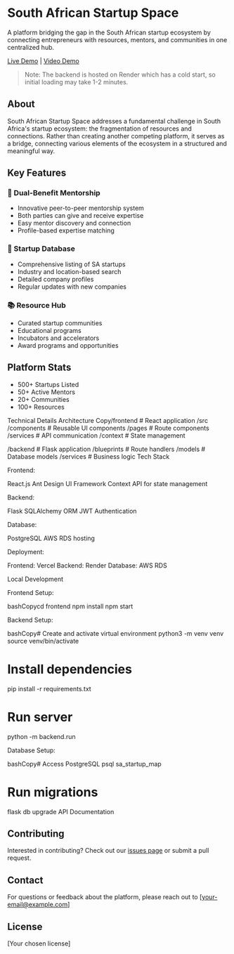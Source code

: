 # South African Startup Space

A platform bridging the gap in the South African startup ecosystem by connecting entrepreneurs with resources, mentors, and communities in one centralized hub.

[Live Demo](https://sa-map-tau.vercel.app/) | [Video Demo](https://youtu.be/Eg7ICN77pvs)

> Note: The backend is hosted on Render which has a cold start, so initial loading may take 1-2 minutes.

## About

South African Startup Space addresses a fundamental challenge in South Africa's startup ecosystem: the fragmentation of resources and connections. Rather than creating another competing platform, it serves as a bridge, connecting various elements of the ecosystem in a structured and meaningful way.

## Key Features

### 🤝 Dual-Benefit Mentorship
- Innovative peer-to-peer mentorship system
- Both parties can give and receive expertise
- Easy mentor discovery and connection
- Profile-based expertise matching

### 🚀 Startup Database
- Comprehensive listing of SA startups
- Industry and location-based search
- Detailed company profiles
- Regular updates with new companies

### 📚 Resource Hub
- Curated startup communities
- Educational programs
- Incubators and accelerators
- Award programs and opportunities

## Platform Stats
- 500+ Startups Listed
- 50+ Active Mentors
- 20+ Communities
- 100+ Resources

Technical Details
Architecture
Copy/frontend                 # React application
  /src
    /components          # Reusable UI components
    /pages              # Route components
    /services           # API communication
    /context            # State management
    
/backend                 # Flask application
  /blueprints           # Route handlers
  /models               # Database models
  /services             # Business logic
Tech Stack

Frontend:

React.js
Ant Design UI Framework
Context API for state management


Backend:

Flask
SQLAlchemy ORM
JWT Authentication


Database:

PostgreSQL
AWS RDS hosting


Deployment:

Frontend: Vercel
Backend: Render
Database: AWS RDS



Local Development

Frontend Setup:

bashCopycd frontend
npm install
npm start

Backend Setup:

bashCopy# Create and activate virtual environment
python3 -m venv venv
source venv/bin/activate

# Install dependencies
pip install -r requirements.txt

# Run server
python -m backend.run

Database Setup:

bashCopy# Access PostgreSQL
psql sa_startup_map

# Run migrations
flask db upgrade
API Documentation

## Contributing
Interested in contributing? Check out our [issues page](link-to-issues) or submit a pull request.

## Contact
For questions or feedback about the platform, please reach out to [your-email@example.com]

## License
[Your chosen license]
